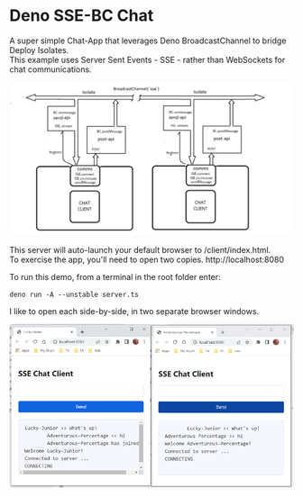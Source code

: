 # Deno SSE-BC Chat
A super simple Chat-App that leverages Deno BroadcastChannel to bridge Deploy Isolates.   
This example uses Server Sent Events - SSE - rather than WebSockets for chat communications.   
 
![SSE0BC](./SSE-BC.png) 
 
This server will auto-launch your default browser to /client/index.html.    
To exercise the app, you'll need to open two copies. http://localhost:8080   

To run this demo, from a terminal in the root folder enter:
```
deno run -A --unstable server.ts
```

I like to open each side-by-side, in two separate browser windows.  

![chats](./chats.png)  
